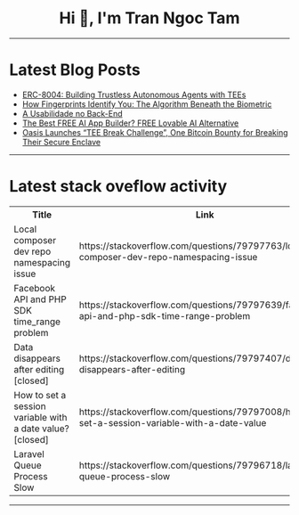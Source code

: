 <h1 align="center">Hi 👋, I'm Tran Ngoc Tam</h1>

---

# Latest Blog Posts 
<!-- BLOG-POST-LIST:START -->
- [ERC-8004: Building Trustless Autonomous Agents with TEEs](https://dev.to/caerlower/erc-8004-building-trustless-autonomous-agents-with-tees-3iea)
- [How Fingerprints Identify You: The Algorithm Beneath the Biometric](https://dev.to/iste-vit/how-fingerprints-identify-you-the-algorithm-beneath-the-biometric-3gg1)
- [A Usabilidade no Back-End](https://dev.to/dev-araujo/a-usabilidade-no-back-end-12ll)
- [The Best FREE AI App Builder? FREE Lovable AI Alternative](https://dev.to/proflead/the-best-free-ai-app-builder-free-lovable-ai-alternative-21nm)
- [Oasis Launches “TEE Break Challenge”, One Bitcoin Bounty for Breaking Their Secure Enclave](https://dev.to/caerlower/oasis-launches-tee-break-challenge-one-bitcoin-bounty-for-breaking-their-secure-enclave-2ea8)
<!-- BLOG-POST-LIST:END -->

---

# Latest stack oveflow activity
<table>
  <tr><th>Title</th><th>Link</th></tr>
  <!-- STACKOVERFLOW:START --><tr><td>Local composer dev repo namespacing issue</td><td>https://stackoverflow.com/questions/79797763/local-composer-dev-repo-namespacing-issue</td></tr><tr><td>Facebook API and PHP SDK time_range problem</td><td>https://stackoverflow.com/questions/79797639/facebook-api-and-php-sdk-time-range-problem</td></tr><tr><td>Data disappears after editing [closed]</td><td>https://stackoverflow.com/questions/79797407/data-disappears-after-editing</td></tr><tr><td>How to set a session variable with a date value? [closed]</td><td>https://stackoverflow.com/questions/79797008/how-to-set-a-session-variable-with-a-date-value</td></tr><tr><td>Laravel Queue Process Slow</td><td>https://stackoverflow.com/questions/79796718/laravel-queue-process-slow</td></tr><!-- STACKOVERFLOW:END -->
</table>

---


